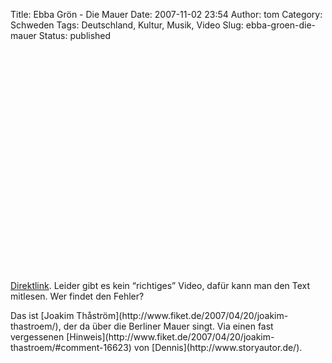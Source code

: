 Title: Ebba Grön - Die Mauer
Date: 2007-11-02 23:54
Author: tom
Category: Schweden
Tags: Deutschland, Kultur, Musik, Video
Slug: ebba-groen-die-mauer
Status: published

<p>
<object width="425" height="355">
<param name="movie" value="http://www.youtube.com/v/FhEAAvxEzHE&amp;rel=1"></param><param name="wmode" value="transparent"></param>

<embed src="http://www.youtube.com/v/FhEAAvxEzHE&amp;rel=1" type="application/x-shockwave-flash" wmode="transparent" width="425" height="355">
</embed>
</object>
  
[Direktlink](http://youtube.com/watch?v=FhEAAvxEzHE). Leider gibt es
kein “richtiges” Video, dafür kann man den Text mitlesen. Wer findet den
Fehler?

</p>
Das ist [Joakim
Thåström](http://www.fiket.de/2007/04/20/joakim-thastroem/), der da über
die Berliner Mauer singt. Via einen fast vergessenen
[Hinweis](http://www.fiket.de/2007/04/20/joakim-thastroem/#comment-16623)
von [Dennis](http://www.storyautor.de/).


